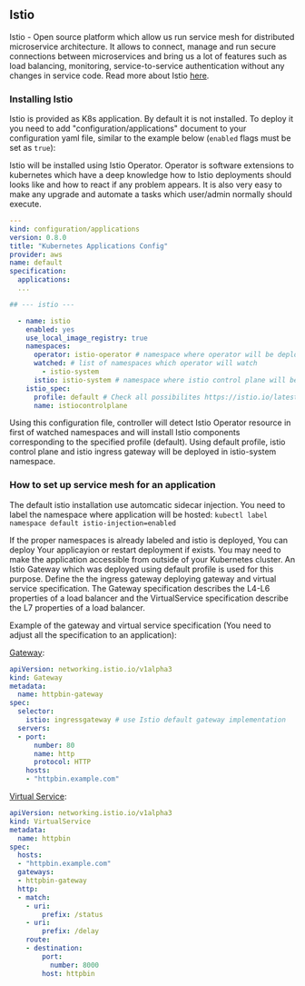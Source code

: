 ## Istio

Istio - Open source platform which allow us run service mesh for distributed microservice architecture. It allows to connect, manage and run secure connections between microservices and bring us a lot of features such as load balancing, monitoring, service-to-service authentication without any changes in service code. Read more about Istio [here]((https://istio.io/latest/docs/concepts/what-is-istio/)).

### Installing Istio

Istio is provided as K8s application. By default it is not installed. To deploy it you need to add "configuration/applications" document to your configuration yaml file, similar to the example below (`enabled` flags must be set as `true`):

Istio will be installed using Istio Operator. Operator is software extensions to kubernetes which have a deep knowledge how to Istio deployments should looks like and how to react if any problem appears. It is also very easy to make any upgrade and automate a tasks which user/admin normally should execute.

```yaml
---
kind: configuration/applications
version: 0.8.0
title: "Kubernetes Applications Config"
provider: aws
name: default
specification:
  applications:
  ...

## --- istio ---

  - name: istio
    enabled: yes
    use_local_image_registry: true
    namespaces:
      operator: istio-operator # namespace where operator will be deployed
      watched: # list of namespaces which operator will watch
        - istio-system
      istio: istio-system # namespace where istio control plane will be deployed
    istio_spec:
      profile: default # Check all possibilites https://istio.io/latest/docs/setup/additional-setup/config-profiles/
      name: istiocontrolplane

```

Using this configuration file, controller will detect Istio Operator resource in first of watched namespaces and will install Istio components corresponding to the specified profile (default). Using default profile, istio control plane and istio ingress gateway will be deployed in istio-system namespace.

### How to set up service mesh for an application

The default istio installation use automcatic sidecar injection. You need to label the namespace where application will be hosted: `kubectl label namespace default istio-injection=enabled`

If the proper namespaces is already labeled and istio is deployed, You can deploy Your applicayion or restart deployment if exists.
You may need to make the application accessible from outside of your Kubernetes cluster. An Istio Gateway which was deployed using default profile is used for this purpose. Define the the ingress gateway deploying gateway and virtual service specification. The Gateway specification describes the L4-L6 properties of a load balancer and the VirtualService specification describe the L7 properties of a load balancer.

Example of the gateway and virtual service specification (You need to adjust all the specification to an application):

[Gateway]((https://istio.io/latest/docs/reference/config/networking/gateway/)):

```yaml
apiVersion: networking.istio.io/v1alpha3
kind: Gateway
metadata:
  name: httpbin-gateway
spec:
  selector:
    istio: ingressgateway # use Istio default gateway implementation
  servers:
  - port:
      number: 80
      name: http
      protocol: HTTP
    hosts:
    - "httpbin.example.com"
```

[Virtual Service]((https://istio.io/latest/docs/reference/config/networking/virtual-service/)):

```yaml
apiVersion: networking.istio.io/v1alpha3
kind: VirtualService
metadata:
  name: httpbin
spec:
  hosts:
  - "httpbin.example.com"
  gateways:
  - httpbin-gateway
  http:
  - match:
    - uri:
        prefix: /status
    - uri:
        prefix: /delay
    route:
    - destination:
        port:
          number: 8000
        host: httpbin
```